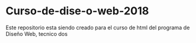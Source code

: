 # Curso-de-dise-o-web-2018
Este repositorio esta siendo creado para el curso de html del programa de Diseño Web, tecnico dos
